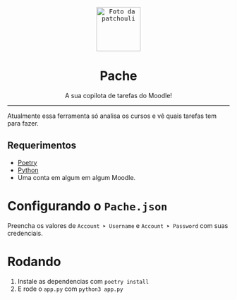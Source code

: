<!-- Creditos: https://aminoapps.com/c/touhou-project/page/blog/pixel-art-patchouli-knowledge/eYLp_W4rF3uNpY6k7bGXLd0L5xwonwNWxw --->

<p align="center"> 
	<kbd>
		<img align="center" width="100" height="100" src="https://pm1.aminoapps.com/7619/2aa2ca3e8299f51471b6d949d4beea2f209f8138r1-512-512v2_hq.jpg" alt="Foto da patchouli">
	</kbd>
</p>

<h1 align="center"> Pache </h1>
<p align="center"> A sua copilota de tarefas do Moodle! </p>

---------------


Atualmente essa ferramenta só analisa os cursos e vê quais tarefas tem para fazer.

## Requerimentos
- [Poetry](https://python-poetry.org/)
- [Python](https://python.org)
- Uma conta em algum em algum Moodle.

# Configurando o `Pache.json`
Preencha os valores de `Account ➤ Username` e `Account ➤ Password` com suas credenciais.

# Rodando
1. Instale as dependencias com `poetry install`
2. E rode o `app.py` com `python3 app.py`

